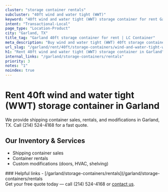 ```yaml
---
cluster: "storage container rentals"
subcluster: "40ft wind and water tight (WWT)"
keyword: "40ft wind and water tight (WWT) storage container for rent Garland, TX"
intent: "Transactional-Local"
page_type: "Location-Product"
city: "Garland, TX"
title_tag: "Garland 40ft storage container for rent | LC Container"
meta_description: "Buy wind and water tight (WWT) 40ft storage container rent with local delivery in Garland, TX. LC Container — local Since 2003. Request a fast quote today."
url_slug: "/garland/rent/40ft/storage-containers/wind-and-water-tight-wwt"
h1: "Rent 40ft wind and water tight (WWT) storage container in Garland"
internal_links: "/garland/storage-containers/rentals"
priority: 3
notes: "1"
noindex: true
---
```


# Rent 40ft wind and water tight (WWT) storage container in Garland

We provide shipping container sales, rentals, and modifications in Garland, TX. Call (214) 524-4168 for a fast quote.

## Our Inventory & Services
- Shipping container sales
- Container rentals
- Custom modifications (doors, HVAC, shelving)

<div data-section="internal-links">
### Helpful links
- [/garland/storage-containers/rentals](/garland/storage-containers/rentals
</div>

<div data-section="cta">
Get your free quote today — call (214) 524-4168 or <a href="/contact">contact us</a>.
</div>

<script type="application/ld+json">{"@context":"https://schema.org","@type":"FAQPage","mainEntity":[{"@type":"Question","name":"How much does delivery cost in Garland, TX?","acceptedAnswer":{"@type":"Answer","text":"Delivery costs vary by distance and container size. Most deliveries in Garland, TX range from $150-$300. Call (214) 524-4168 for an exact quote based on your specific location."}},{"@type":"Question","name":"Do you offer financing or payment plans?","acceptedAnswer":{"@type":"Answer","text":"We accept major credit cards, checks, and can discuss commercial terms for bulk purchases. Call (214) 524-4168 to discuss options."}},{"@type":"Question","name":"Can you customize containers in Garland, TX?","acceptedAnswer":{"@type":"Answer","text":"Yes — we perform modifications like doors, HVAC, insulation, and shelving. Request a custom quote at (214) 524-4168 or via our contact form."}}]}</script>
